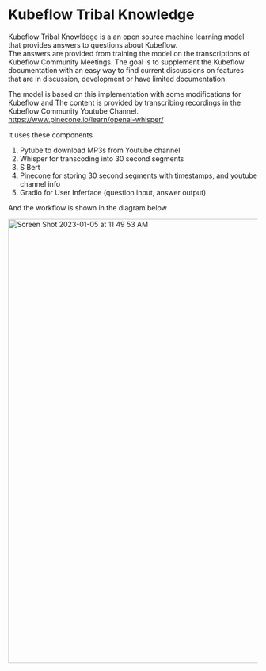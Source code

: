# Kubeflow Tribal Knowledge

Kubeflow Tribal Knowldege is a an open source machine learning model that provides answers to questions about Kubeflow.    
The answers are provided from training the model on the transcriptions of Kubeflow Community Meetings. 
The goal is to supplement the Kubeflow documentation with an easy way to find current discussions on features that are in discussion, development or have limited documentation.

The model is based on this implementation with some modifications for Kubeflow and The content is provided by transcribing recordings in the Kubeflow Community Youtube Channel.
https://www.pinecone.io/learn/openai-whisper/

It uses these components
1) Pytube to download MP3s from Youtube channel
2) Whisper for transcoding into 30 second segments
3) S Bert
4) Pinecone for storing 30 second segments with timestamps, and youtube channel info
5) Gradio for User Inferface (question input, answer output)

And the workflow is shown in the diagram below

<img width="895" alt="Screen Shot 2023-01-05 at 11 49 53 AM" src="https://user-images.githubusercontent.com/10553232/210847149-ad9d2172-bcb1-4d81-a5d6-8ce2814066e0.png">


